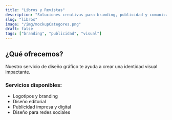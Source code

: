 ```yaml
---
title: "Libros y Revistas"
description: "Soluciones creativas para branding, publicidad y comunicación visual en eventos."
slug: "libros"
image: "/img/mockupCategores.png"
draft: false
tags: ["branding", "publicidad", "visual"]
---
```



## ¿Qué ofrecemos?
Nuestro servicio de diseño gráfico te ayuda a crear una identidad visual impactante.

### Servicios disponibles:
- Logotipos y branding
- Diseño editorial
- Publicidad impresa y digital
- Diseño para redes sociales
